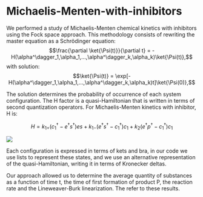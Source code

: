 # Michaelis-Menten-with-inhibitors
We performed a study of Michaelis-Menten chemical kinetics with inhibitors using the Fock space approach. This methodology consists of rewriting the master equation as a Schrödinger equation:
$$\frac{\partial \ket{\Psi(t)}}{\partial t} = -H(\alpha^\dagger_1,\alpha_1,...,\alpha^\dagger_k,\alpha_k)\ket{\Psi(t)},$$
with solution:
$$\ket{\Psi(t)} = \exp[-H(\alpha^\dagger_1,\alpha_1,...,\alpha^\dagger_k,\alpha_k)t]\ket{\Psi(0)},$$

The solution determines the probability of occurrence of each system configuration. The H factor is a quasi-Hamiltonian that is written in terms of second quantization operators. For Michaelis-Menten kinetics with inhibitor, H is:

$$H = k_{1+}(c^{\dagger}_1 - e^{\dagger} s^{\dagger})es + k_{1-}(e^{\dagger} s^{\dagger} - c^{\dagger}_1)c_1 + k_2(e^{\dagger}p^{\dagger} - c^{\dagger}_1)c_1$$

<img src="https://render.githubusercontent.com/render/math?math=H = k_{1%2B}(c^{\dagger}_1 - e^{\dagger} s^{\dagger})es %2B k_{1%2D}(e^{\dagger} s^{\dagger} - c^{\dagger}_1)c_1 %2B k_2(e^{\dagger}p^{\dagger} - c^{\dagger}_1)c_1 %2B k_{3%2B}(c^\dagger_2 s^\dagger - e^\dagger s^\dagger i^\dagger)eis %2B k_{3%2D}(e^\dagger i^\dagger s^\dagger - c^\dagger_2 s^\dagger)c_2s %2B k_{4%2B}(c_3^\dagger - c_1^\dagger i^\dagger)c_1i %2B k_{4%2D}(c_1^\dagger i^\dagger - c_3^\dagger)c_3 %2B k_{5%2B}(c_3^\dagger - c_2^\dagger s^\dagger)c_2s %2B k_{5%2D}(c_2^\dagger s^\dagger - c_3^\dagger)c_3 %2B k_6(e^\dagger p^\dagger i^\dagger - c_3^\dagger)c_3">



Each configuration is expressed in terms of kets and bra, in our code we use lists to represent these states, and we use an alternative representation of the quasi-Hamiltonian, writing it in terms of Kronecker deltas.

Our approach allowed us to determine the average quantity of substances as a function of time t, the time of first formation of product P, the reaction rate and the Lineweaver-Burk linearization. The refer to these results.
